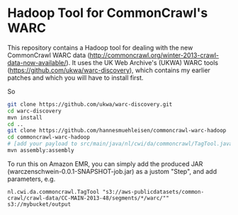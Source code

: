 Hadoop Tool for CommonCrawl's WARC
=======================
This repository contains a Hadoop tool for dealing with the new CommonCrawl WARC data (http://commoncrawl.org/winter-2013-crawl-data-now-available/). It uses the UK Web Archive's (UKWA) WARC tools (https://github.com/ukwa/warc-discovery), which contains my earlier patches and which you will have to install first.

So
```bash
git clone https://github.com/ukwa/warc-discovery.git
cd warc-discovery
mvn install
cd ..
git clone https://github.com/hannesmuehleisen/commoncrawl-warc-hadoop
cd commoncrawl-warc-hadoop
# [add your payload to src/main/java/nl/cwi/da/commoncrawl/TagTool.java]
mvn assembly:assembly
```

To run this on Amazon EMR, you can simply add the produced JAR (warczenschwein-0.0.1-SNAPSHOT-job.jar) as a justom "Step", and add parameters, e.g. 

````
nl.cwi.da.commoncrawl.TagTool "s3://aws-publicdatasets/common-crawl/crawl-data/CC-MAIN-2013-48/segments/*/warc/"" s3://mybucket/output
````

